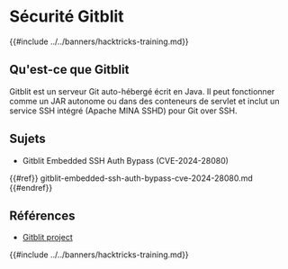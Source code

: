 # Sécurité Gitblit

{{#include ../../banners/hacktricks-training.md}}

## Qu'est-ce que Gitblit

Gitblit est un serveur Git auto-hébergé écrit en Java. Il peut fonctionner comme un JAR autonome ou dans des conteneurs de servlet et inclut un service SSH intégré (Apache MINA SSHD) pour Git over SSH.

## Sujets

- Gitblit Embedded SSH Auth Bypass (CVE-2024-28080)

{{#ref}}
gitblit-embedded-ssh-auth-bypass-cve-2024-28080.md
{{#endref}}

## Références

- [Gitblit project](https://gitblit.com/)

{{#include ../../banners/hacktricks-training.md}}

